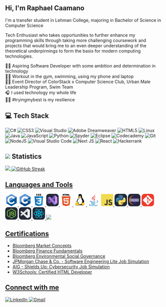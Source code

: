 ## Hi, I'm Raphael Caamano

I'm a transfer student in Lehman College, majoring in Bachelor of Science in Computer Science

Tech Enthusiast who takes opportunities to further enhance my programming skills through taking more challenging coursework and projects that would bring me to an even deeper understanding of the theoretical underpinnings to form the basis for modern computing technologies.

👨‍💻 Aspiring Software Developer with some ambition and determination in technology                                                                                                   
        🏋️‍♂️ Workout in the gym, swimming, using my phone and laptop                                                                                                               
🏊‍♂️ Event Director of ColorStack x Computer Science Club, Urban Male Leadership Program, Swim Team                                                
🎧 I used technology my whole life                                                                                                                                         
💪🏼 #tryingmybest is my resilience



## 💻 Tech Stack
![C#](https://img.shields.io/badge/c%23-%23239120.svg?style=for-the-badge&logo=csharp&logoColor=white)
![CSS3](https://img.shields.io/badge/css3-%231572B6.svg?style=for-the-badge&logo=css3&logoColor=white) 
![Visual Studio](https://img.shields.io/badge/Visual%20Studio-5C2D91.svg?style=for-the-badge&logo=visual-studio&logoColor=white)
![Adobe Dreamweaver](https://img.shields.io/badge/Adobe%20Dreamweaver-470137.svg?style=for-the-badge&logo=Adobe%20Dreamweaver&logoColor=white)
![HTML5](https://img.shields.io/badge/html5-%23E34F26.svg?style=for-the-badge&logo=html5&logoColor=white) 
![Linux](https://img.shields.io/badge/linux-%23121011.svg?style=for-the-badge&logo=linux&logoColor=white)
![Java](https://img.shields.io/badge/java-%23ED8B00.svg?style=for-the-badge&logo=openjdk&logoColor=white)
![JavaScript](https://img.shields.io/badge/javascript-%23323330.svg?style=for-the-badge&logo=javascript&logoColor=%23F7DF1E)
![Python](https://img.shields.io/badge/python-3670A0?style=for-the-badge&logo=python&logoColor=ffdd54) 
![Spyder](https://img.shields.io/badge/spyder-ffffff.svg?style=for-the-badge&logo=spyderide&logoColor=8c0000)
![Eclipse](https://img.shields.io/badge/Eclipse-FE7A16.svg?style=for-the-badge&logo=Eclipse&logoColor=white)
![Codecademy](https://img.shields.io/badge/Codecademy-101630?style=for-the-badge&logo=codecademy&logoColor=FFF0E5)
![Git](https://img.shields.io/badge/git-3d2d00?style=for-the-badge&logo=git&logoColor=23F05033) 
![NodeJS](https://img.shields.io/badge/node.js-6DA55F?style=for-the-badge&logo=node.js&logoColor=white)
![Visual Studio Code](https://img.shields.io/badge/Visual%20Studio%20Code-0078d7.svg?style=for-the-badge&logo=visual-studio-code&logoColor=white)
![Next JS](https://img.shields.io/badge/Next-black?style=for-the-badge&logo=next.js&logoColor=white)
![React](https://img.shields.io/badge/react-%2320232a.svg?style=for-the-badge&logo=react&logoColor=%2361DAFB)
![Hackerrank](https://img.shields.io/badge/-Hackerrank-0d141e?style=for-the-badge&logo=HackerRank&logoColor=00ea64)




## <img src="https://media4.giphy.com/media/MIGbtLZoVjbl0bYbAd/giphy.gif?cid=ecf05e472t2h0i8d7dcjaoau9iqtchhr899hxmpxzzgc7lyw&rid=giphy.gif" width="30"> Statistics
<p align="left">
  <a href="http://127.0.0.1/">
    <img height="165px" src="https://github-readme-stats.vercel.app/api?username=raphaelcaamano&show_icons=true&theme=holi">
    <img width="49.4%" src="https://github-readme-streak-stats.herokuapp.com/?user=raphaelcaamano&theme=holi-theme" alt="GitHub Streak""> 
<br>



## Languages and Tools
<p align="left"> <a href="https://www.cprogramming.com/" target="_blank" rel="noreferrer"> <img src="https://raw.githubusercontent.com/devicons/devicon/master/icons/c/c-original.svg" alt="c" width="40" height="40"/> </a> <a href="https://www.w3schools.com/cpp/" target="_blank" rel="noreferrer"> <img src="https://raw.githubusercontent.com/devicons/devicon/master/icons/cplusplus/cplusplus-original.svg" alt="cplusplus" width="40" height="40"/> </a> <a href="https://www.w3schools.com/css/" target="_blank" rel="noreferrer"> 
<img src="https://raw.githubusercontent.com/devicons/devicon/master/icons/css3/css3-original-wordmark.svg" alt="css" width="40" height="40"/> </a> <a href="https://www.java.com" target="_blank" rel="noreferrer"> 
<img src = "https://github.com/tandpfun/skill-icons/raw/main/icons/VisualStudio-Dark.svg" width="40" height="40"/> 
<img src="https://raw.githubusercontent.com/devicons/devicon/master/icons/html5/html5-original-wordmark.svg" alt="html5" width="40" height="40"/> </a> <a href="https://www.java.com" target="_blank" rel="noreferrer"> 
<img src="https://raw.githubusercontent.com/devicons/devicon/master/icons/linux/linux-original.svg" alt="linux" width="40" height="40"/> </a> 
<img src="https://raw.githubusercontent.com/devicons/devicon/master/icons/java/java-original.svg" alt="java" width="40" height="40"/> </a> <a href="https://developer.mozilla.org/en-US/docs/Web/JavaScript" target="_blank" rel="noreferrer"> <img src="https://raw.githubusercontent.com/devicons/devicon/master/icons/javascript/javascript-original.svg" alt="javascript" width="40" height="40"/> </a> <a href="https://www.linux.org/" target="_blank" rel="noreferrer"> <a href="https://www.python.org" target="_blank" rel="noreferrer"> 
<img src = "https://github.com/tandpfun/skill-icons/raw/main/icons/Python-Dark.svg" height="40" />
<img src = "https://github.com/tandpfun/skill-icons/raw/main/icons/Eclipse-Dark.svg" height="40" />
<img src = "https://github.com/tandpfun/skill-icons/raw/main/icons/Git.svg" height="40" />
<img src = "https://github.com/tandpfun/skill-icons/raw/main/icons/NodeJS-Dark.svg" height="40" />
<img src = "https://github.com/tandpfun/skill-icons/raw/main/icons/VSCode-Dark.svg" height="40" />
<img src = "https://github.com/tandpfun/skill-icons/raw/main/icons/React-Dark.svg" height="40" />



<img class="img" src="https://github-readme-stats.vercel.app/api/top-langs/?username=raphaelcaamano&theme=holi&layout=compact" /> 



## Certifications

- Bloomberg Market Concepts 
- Bloomberg Finance Fundamentals 
- Bloomberg Environmental Social Governance
- JPMorgan Chase & Co. - Software Engineering Lite Job Simulation
- AIG - Shields Up: Cybersecurity Job Simulation
- W3Schools: Certified HTML Developer



## Connect with me
<a href="https://www.linkedin.com/in/raphael-caamano/" target="_blank">
  <img src="https://skillicons.dev/icons?i=linkedin" alt="LinkedIn" width="40" height="40"/> </a>

<a href="mailto:caamano.raphael@gmail.com" target="_blank">
  <img src="https://skillicons.dev/icons?i=gmail" alt="Gmail" width="40" height="40"/> </a>






